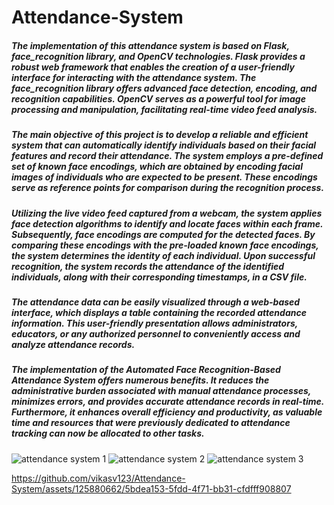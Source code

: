 # Attendance-System
##### The implementation of this attendance system is based on Flask, face_recognition library, and OpenCV technologies. Flask provides a robust web framework that enables the creation of a user-friendly interface for interacting with the attendance system. The face_recognition library offers advanced face detection, encoding, and recognition capabilities. OpenCV serves as a powerful tool for image processing and manipulation, facilitating real-time video feed analysis.
##### The main objective of this project is to develop a reliable and efficient system that can automatically identify individuals based on their facial features and record their attendance. The system employs a pre-defined set of known face encodings, which are obtained by encoding facial images of individuals who are expected to be present. These encodings serve as reference points for comparison during the recognition process.
##### Utilizing the live video feed captured from a webcam, the system applies face detection algorithms to identify and locate faces within each frame. Subsequently, face encodings are computed for the detected faces. By comparing these encodings with the pre-loaded known face encodings, the system determines the identity of each individual. Upon successful recognition, the system records the attendance of the identified individuals, along with their corresponding timestamps, in a CSV file.
##### The attendance data can be easily visualized through a web-based interface, which displays a table containing the recorded attendance information. This user-friendly presentation allows administrators, educators, or any authorized personnel to conveniently access and analyze attendance records.
##### The implementation of the Automated Face Recognition-Based Attendance System offers numerous benefits. It reduces the administrative burden associated with manual attendance processes, minimizes errors, and provides accurate attendance records in real-time. Furthermore, it enhances overall efficiency and productivity, as valuable time and resources that were previously dedicated to attendance tracking can now be allocated to other tasks.
![attendance system 1](https://github.com/vikasv123/Attendance-System/assets/125880662/7f54f8d3-8b9e-4c8e-8e24-4195e89b24e9)
![attendance system 2](https://github.com/vikasv123/Attendance-System/assets/125880662/0266952f-2ca3-4b86-a034-c4867adb1a9c)
![attendance system 3](https://github.com/vikasv123/Attendance-System/assets/125880662/43fc3652-dcc2-4dab-8c71-0cc72e52723e)



https://github.com/vikasv123/Attendance-System/assets/125880662/5bdea153-5fdd-4f71-bb31-cfdfff908807


